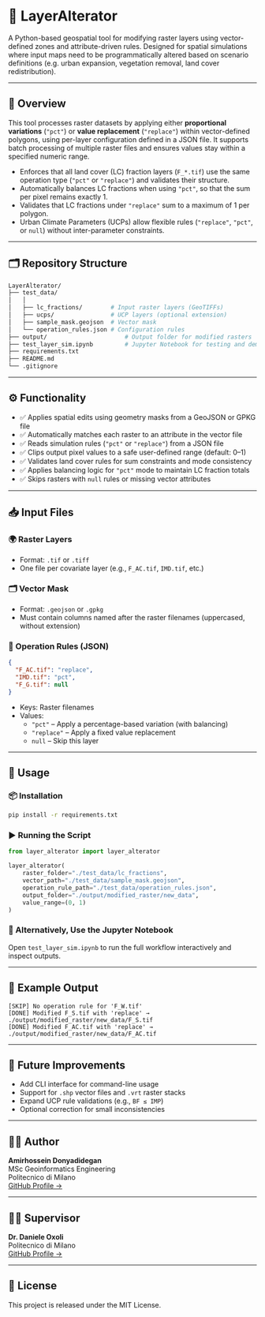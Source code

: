 # 🚀 LayerAlterator

A Python-based geospatial tool for modifying raster layers using vector-defined zones and attribute-driven rules. Designed for spatial simulations where input maps need to be programmatically altered based on scenario definitions (e.g. urban expansion, vegetation removal, land cover redistribution).

---

## 📌 Overview

This tool processes raster datasets by applying either **proportional variations** (`"pct"`) or **value replacement** (`"replace"`) within vector-defined polygons, using per-layer configuration defined in a JSON file. It supports batch processing of multiple raster files and ensures values stay within a specified numeric range.

- Enforces that all land cover (LC) fraction layers (`F_*.tif`) use the same operation type (`"pct"` or `"replace"`) and validates their structure.
- Automatically balances LC fractions when using `"pct"`, so that the sum per pixel remains exactly 1.
- Validates that LC fractions under `"replace"` sum to a maximum of 1 per polygon.
- Urban Climate Parameters (UCPs) allow flexible rules (`"replace"`, `"pct"`, or `null`) without inter-parameter constraints.

---

## 🗂️ Repository Structure

```bash
LayerAlterator/
├── test_data/
│   │
│   ├── lc_fractions/        # Input raster layers (GeoTIFFs)
│   ├── ucps/                # UCP layers (optional extension)
│   ├── sample_mask.geojson  # Vector mask
│   └── operation_rules.json # Configuration rules
├── output/                      # Output folder for modified rasters
├── test_layer_sim.ipynb         # Jupyter Notebook for testing and demonstration
├── requirements.txt
├── README.md
└── .gitignore
```

---

## ⚙️ Functionality

- ✅ Applies spatial edits using geometry masks from a GeoJSON or GPKG file
- ✅ Automatically matches each raster to an attribute in the vector file
- ✅ Reads simulation rules (`"pct"` or `"replace"`) from a JSON file
- ✅ Clips output pixel values to a safe user-defined range (default: 0–1)
- ✅ Validates land cover rules for sum constraints and mode consistency
- ✅ Applies balancing logic for `"pct"` mode to maintain LC fraction totals
- ✅ Skips rasters with `null` rules or missing vector attributes

---

## 📥 Input Files

### 🌍 Raster Layers

- Format: `.tif` or `.tiff`
- One file per covariate layer (e.g., `F_AC.tif`, `IMD.tif`, etc.)

### 🗂️ Vector Mask

- Format: `.geojson` or `.gpkg`
- Must contain columns named after the raster filenames (uppercased, without extension)

### 🧾 Operation Rules (JSON)

```json
{
  "F_AC.tif": "replace",
  "IMD.tif": "pct",
  "F_G.tif": null
}
```

- Keys: Raster filenames
- Values:
  - `"pct"` – Apply a percentage-based variation (with balancing)
  - `"replace"` – Apply a fixed value replacement
  - `null` – Skip this layer

---

## 🚀 Usage

### 📦 Installation

```bash
pip install -r requirements.txt
```

### ▶️ Running the Script

```python
from layer_alterator import layer_alterator

layer_alterator(
    raster_folder="./test_data/lc_fractions",
    vector_path="./test_data/sample_mask.geojson",
    operation_rule_path="./test_data/operation_rules.json",
    output_folder="./output/modified_raster/new_data",
    value_range=(0, 1)
)
```

### 📓 Alternatively, Use the Jupyter Notebook

Open `test_layer_sim.ipynb` to run the full workflow interactively and inspect outputs.

---

## 🧪 Example Output

```text
[SKIP] No operation rule for 'F_W.tif'
[DONE] Modified F_S.tif with 'replace' → ./output/modified_raster/new_data/F_S.tif
[DONE] Modified F_AC.tif with 'replace' → ./output/modified_raster/new_data/F_AC.tif
```

---

## 🔧 Future Improvements

- Add CLI interface for command-line usage
- Support for `.shp` vector files and `.vrt` raster stacks
- Expand UCP rule validations (e.g., `BF ≤ IMP`)
- Optional correction for small inconsistencies

---

## 🧑‍💼 Author

**Amirhossein Donyadidegan**  
MSc Geoinformatics Engineering  
Politecnico di Milano  
[GitHub Profile →](https://github.com/AmirDonyadide)

---

## 🧑‍🏫 Supervisor

**Dr. Daniele Oxoli**  
Politecnico di Milano  
[GitHub Profile →](https://github.com/danioxoli)

---

## 📄 License

This project is released under the MIT License.
